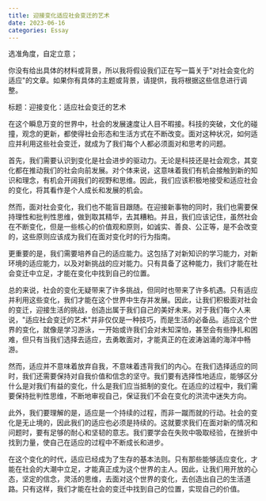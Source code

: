 ```yaml
---
title: 迎接变化适应社会变迁的艺术
date: 2023-06-16
categories: Essay
---
```


选准角度，自定立意；

你没有给出具体的材料或背景，所以我将假设我们正在写一篇关于"对社会变化的适应"的文章。如果你有具体的主题或背景，请提供，我将根据这些信息进行调整。

标题：迎接变化：适应社会变迁的艺术

在这个瞬息万变的世界中，社会的发展速度让人目不暇接。科技的突破，文化的碰撞，观念的更新，都使得社会形态和生活方式在不断改变。面对这种状况，如何适应并利用这些社会变迁，就成为了我们每个人都必须面对和思考的问题。

首先，我们需要认识到变化是社会进步的驱动力。无论是科技还是社会观念，其变化都在推动我们的社会向前发展。对个体来说，这意味着我们有机会接触到新的知识和理念，有机会开阔我们的视野和思维。因此，我们应该积极地接受和适应社会的变化，将其看作是个人成长和发展的机会。

然而，面对社会变化，我们也不能盲目跟随。在迎接新事物的同时，我们也需要保持理性和批判性思维，做到取其精华，去其糟粕。并且，我们应该记住，虽然社会在不断变化，但是一些核心的价值观和原则，如诚实、善良、公正等，是不会改变的，这些原则应该成为我们在面对变化时的行为指南。

更重要的是，我们需要培养自己的适应能力。这包括了对新知识的学习能力，对新环境的适应能力，以及对新挑战的应对能力。只有具备了这种能力，我们才能在社会变迁中立足，才能在变化中找到自己的位置。

总的来说，社会的变化无疑带来了许多挑战，但同时也带来了许多机遇。只有适应并利用这些变化，我们才能在这个世界中生存并发展。因此，让我们积极面对社会的变迁，迎接生活的挑战，创造出属于我们自己的美好未来。对于我们每个人来说，"适应社会变迁的艺术"并非仅仅是一种技巧，而是生活的必备品。适应这个世界的变化，就像是学习游泳，一开始或许我们会对未知深怕，甚至会有些挣扎和困难，但只有当我们选择去适应，去勇敢面对，才能真正的在波涛汹涌的海洋中畅游。

然而，适应并不意味着放弃自我，不意味着违背我们的内心。在我们选择适应的同时，我们还需要保持对自我价值和信念的坚守。我们要有选择性地适应，能够区分什么是对我们有益的变化，什么是我们应当抵制的变化。在适应的过程中，我们需要保持批判性思维，不断地审视自己，保证我们不会在变化的洪流中迷失方向。

此外，我们要理解的是，适应是一个持续的过程，而非一蹴而就的行动。社会的变化是无止境的，因此我们的适应也必须是持续的。这就要求我们在面对新的情况和问题时，要有足够的耐心和坚韧的意志。我们要学会在失败中吸取经验，在挫折中找到力量，使自己在适应的过程中不断成长和进步。

在这个变化的时代，适应已经成为了生存的基本法则。只有那些能够适应变化，才能在社会的大潮中立足，才能真正成为这个世界的主人。因此，让我们用开放的心态，坚定的信念，灵活的思维，去面对这个世界的变化，去创造出自己的生活道路。只有这样，我们才能在社会的变迁中找到自己的位置，实现自己的价值。